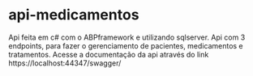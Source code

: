 # api-medicamentos
Api feita em c# com o ABPframework e utilizando sqlserver.
Api com 3 endpoints, para fazer o gerenciamento de pacientes, medicamentos e tratamentos.
Acesse a documentação da api através do link https://localhost:44347/swagger/
